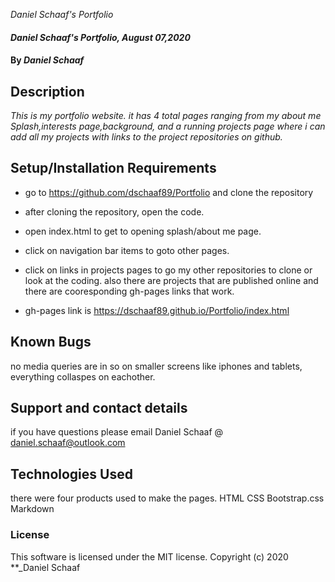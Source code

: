  _Daniel Schaaf's Portfolio_

#### _Daniel Schaaf's Portfolio, August 07,2020_

#### By _Daniel Schaaf_

## Description

_This is my portfolio website. it has 4 total pages ranging from my about me Splash,interests page,background, and a running projects page where i can add all my projects with links to the project repositories on github._

## Setup/Installation Requirements

* go to https://github.com/dschaaf89/Portfolio and clone the repository
* after cloning the repository, open the code.
* open index.html to get to opening splash/about me page.
* click on navigation bar items to goto other pages.
* click on links in projects pages to go my other repositories to clone or look at the coding. also there are projects that are published online and there are cooresponding gh-pages links that work.

* gh-pages link is https://dschaaf89.github.io/Portfolio/index.html 
## Known Bugs

no media queries are in so on smaller screens like iphones and tablets, everything collaspes on eachother.

## Support and contact details

if you have questions please email Daniel Schaaf @ daniel.schaaf@outlook.com

## Technologies Used

there were four products used to make the pages. 
HTML
CSS
Bootstrap.css 
Markdown

### License

This software is licensed under the MIT license.
Copyright (c) 2020 **_Daniel Schaaf
